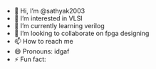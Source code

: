 - 👋 Hi, I’m @sathyak2003
- 👀 I’m interested in VLSI 
- 🌱 I’m currently learning verilog
- 💞️ I’m looking to collaborate on fpga designing
- 📫 How to reach me 
- 😄 Pronouns: idgaf
- ⚡ Fun fact: 

<!---
sathyak2003/sathyak2003 is a ✨ special ✨ repository because its `README.md` (this file) appears on your GitHub profile.
You can click the Preview link to take a look at your changes.
--->

